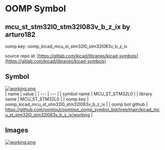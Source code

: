 # OOMP Symbol  
## mcu_st_stm32l0_stm32l083v_b_z_ix  by arturo182  
  
oomp key: oomp_kicad_mcu_st_stm32l0_stm32l083v_b_z_ix  
  
source repo at: [https://gitlab.com/kicad/libraries/kicad-symbols](https://gitlab.com/kicad/libraries/kicad-symbols)  
## Symbol  
  
[![working.png](working_600.png)](working.png)  
| name | value | 
| --- | --- | 
| symbol name | MCU_ST_STM32L0 | 
| library name | MCU_ST_STM32L0 | 
| oomp key | oomp_kicad_mcu_st_stm32l0_stm32l083v_b_z_ix | 
| oomp bot github | https://github.com/oomlout/oomlout_oomp_symbol_bot/tree/main/kicad_mcu_st_stm32l0_stm32l083v_b_z_ix/working | 
## Images  
  
[![working.png](working_140.png)](working.png)  
